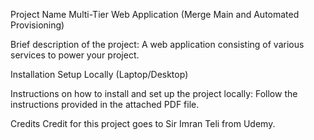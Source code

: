 Project Name
Multi-Tier Web Application (Merge Main and Automated Provisioning)

Brief description of the project:
A web application consisting of various services to power your project.

Installation
Setup Locally (Laptop/Desktop)

Instructions on how to install and set up the project locally:
Follow the instructions provided in the attached PDF file.

Credits
Credit for this project goes to Sir Imran Teli from Udemy.
